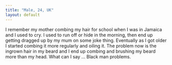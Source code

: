 ```yaml
---
title: "Male, 24, UK"
layout: default
---
```

I remember my mother combing my hair for school when I was in Jamaica and I used to cry. I used to run off or hide in the morning, then end up getting dragged up by my mum on some joke thing. Eventually as I got older I started combing it more regularly and oiling it. The problem now is the ingrown hair in my beard and I end up combing and brushing my beard more than my head. What can I say … Black man problems.
